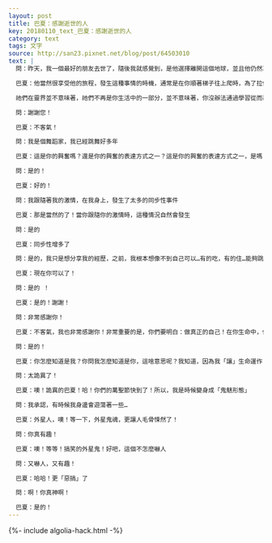 ```yaml
---
layout: post
title: 巴夏：感謝逝世的人
key: 20180110_text_巴夏：感謝逝世的人
category: text
tags: 文字
source: http://san23.pixnet.net/blog/post/64503010
text: |
  問：昨天，我一個最好的朋友去世了，隨後我就感覺到，是他選擇離開這個地球，並且他仍然享受他的旅程，即使他已經去世了

  巴夏：他當然很享受他的旅程，發生這種事情的時機，通常是在你順著梯子往上爬時，為了拉你一把，幫你提高振頻，因為他們的離去，會讓你把注意力轉向靈界，因為你想再次與他們接觸，所以這樣就擴展了你的感官，並且你也可以學習如何繼續跟他們交流

  祂們在靈界並不意味著，祂們不再是你生活中的一部分，並不意味著，你沒辦法通過學習從而再次與他們溝通，現在，你的注意力已經轉向了靈界，你就可以允許自己，讓靈性的能量進入你的系統，這樣你就可以更清晰地感知到來自你的朋友和靈界的信息，這就是為什麼有些人會在某個特定的時間死去，就是為了把你的注意力轉向靈界，因為這可以幫助你，可以幫助你的人生之旅

  問：謝謝您！

  巴夏：不客氣！

  問：我是個舞蹈家，我已經跳舞好多年

  巴夏：這是你的興奮嗎？還是你的興奮的表達方式之一？這是你的興奮的表達方式之一，是嗎？

  問：是的！

  巴夏：好的！

  問：我跟隨著我的激情，在我身上，發生了太多的同步性事件

  巴夏：那是當然的了！當你跟隨你的激情時，這種情況自然會發生

  問：是的

  巴夏：同步性增多了

  問：是的，我只是想分享我的經歷，之前，我根本想像不到自己可以…有的吃，有的住…能夠跳舞，能夠RD

  巴夏：現在你可以了！

  問：是的 ！

  巴夏：是的！謝謝！

  問：非常感謝你！

  巴夏：不客氣，我也非常感謝你！非常重要的是，你們要明白：做真正的自己！在你生命中，你能做的最艱難的事，就是試圖成為「別人期待的你」，所以，停止阻抗真正的你吧！讓生命來運作，允許祂來運作（註：不是順從於自己無意識的慣性，而是有意識的、保持覺察的跟隨你的心），難道不是這樣嗎，Naniya？

  問：是的！

  巴夏：你怎麼知道是我？你問我怎麼知道是你，這啥意思呢？我知道，因為我「讓」生命運作

  問：太詭異了！

  巴夏：噢！詭異的巴夏！哈！你們的萬聖節快到了！所以，我是時候變身成「鬼魅形態」

  問：我承認，有時候我身邊會遊蕩著一些…

  巴夏：外星人，噢！等一下，外星鬼魂，更讓人毛骨悚然了！

  問：你真有趣！

  巴夏：噢！等等！搞笑的外星鬼！好吧，這個不怎麼嚇人

  問：又嚇人，又有趣！

  巴夏：哈哈！更「惡搞」了

  問：啊！你真神啊！

  巴夏：是的！
---
```


{%- include algolia-hack.html -%}

